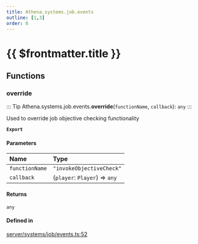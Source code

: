 ```yaml
---
title: Athena.systems.job.events
outline: [1,3]
order: 0
---
```


# {{ $frontmatter.title }}


## Functions

### override

::: Tip
Athena.systems.job.events.**override**(`functionName`, `callback`): `any`
:::

Used to override job objective checking functionality

**`Export`**

#### Parameters

| Name | Type |
| :------ | :------ |
| `functionName` | ``"invokeObjectiveCheck"`` |
| `callback` | (`player`: `Player`) => `any` |

#### Returns

`any`

#### Defined in

[server/systems/job/events.ts:52](https://github.com/Stuyk/altv-athena/blob/6013452/src/core/server/systems/job/events.ts#L52)
